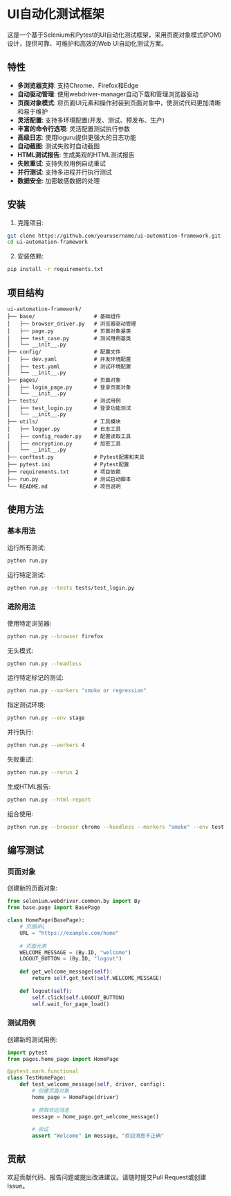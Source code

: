 # UI自动化测试框架

这是一个基于Selenium和Pytest的UI自动化测试框架，采用页面对象模式(POM)设计，提供可靠、可维护和高效的Web UI自动化测试方案。

## 特性

- **多浏览器支持**: 支持Chrome、Firefox和Edge
- **自动驱动管理**: 使用webdriver-manager自动下载和管理浏览器驱动
- **页面对象模式**: 将页面UI元素和操作封装到页面对象中，使测试代码更加清晰和易于维护
- **灵活配置**: 支持多环境配置(开发、测试、预发布、生产)
- **丰富的命令行选项**: 灵活配置测试执行参数
- **高级日志**: 使用loguru提供更强大的日志功能
- **自动截图**: 测试失败时自动截图
- **HTML测试报告**: 生成美观的HTML测试报告
- **失败重试**: 支持失败用例自动重试
- **并行测试**: 支持多进程并行执行测试
- **数据安全**: 加密敏感数据的处理

## 安装

1. 克隆项目:

```bash
git clone https://github.com/yourusername/ui-automation-framework.git
cd ui-automation-framework
```

2. 安装依赖:

```bash
pip install -r requirements.txt
```

## 项目结构

```
ui-automation-framework/
├── base/                   # 基础组件
│   ├── browser_driver.py   # 浏览器驱动管理
│   ├── page.py             # 页面对象基类
│   ├── test_case.py        # 测试用例基类
│   └── __init__.py
├── config/                 # 配置文件
│   ├── dev.yaml            # 开发环境配置
│   ├── test.yaml           # 测试环境配置
│   └── __init__.py
├── pages/                  # 页面对象
│   ├── login_page.py       # 登录页面对象
│   └── __init__.py
├── tests/                  # 测试用例
│   ├── test_login.py       # 登录功能测试
│   └── __init__.py
├── utils/                  # 工具模块
│   ├── logger.py           # 日志工具
│   ├── config_reader.py    # 配置读取工具
│   ├── encryption.py       # 加密工具
│   └── __init__.py
├── conftest.py             # Pytest配置和夹具
├── pytest.ini              # Pytest配置
├── requirements.txt        # 项目依赖
├── run.py                  # 测试启动脚本
└── README.md               # 项目说明
```

## 使用方法

### 基本用法

运行所有测试:

```bash
python run.py
```

运行特定测试:

```bash
python run.py --tests tests/test_login.py
```

### 进阶用法

使用特定浏览器:

```bash
python run.py --browser firefox
```

无头模式:

```bash
python run.py --headless
```

运行特定标记的测试:

```bash
python run.py --markers "smoke or regression"
```

指定测试环境:

```bash
python run.py --env stage
```

并行执行:

```bash
python run.py --workers 4
```

失败重试:

```bash
python run.py --rerun 2
```

生成HTML报告:

```bash
python run.py --html-report
```

组合使用:

```bash
python run.py --browser chrome --headless --markers "smoke" --env test --workers 4 --rerun 1 --html-report
```

## 编写测试

### 页面对象

创建新的页面对象:

```python
from selenium.webdriver.common.by import By
from base.page import BasePage

class HomePage(BasePage):
    # 页面URL
    URL = "https://example.com/home"
    
    # 页面元素
    WELCOME_MESSAGE = (By.ID, "welcome")
    LOGOUT_BUTTON = (By.ID, "logout")
    
    def get_welcome_message(self):
        return self.get_text(self.WELCOME_MESSAGE)
    
    def logout(self):
        self.click(self.LOGOUT_BUTTON)
        self.wait_for_page_load()
```

### 测试用例

创建新的测试用例:

```python
import pytest
from pages.home_page import HomePage

@pytest.mark.functional
class TestHomePage:
    def test_welcome_message(self, driver, config):
        # 创建页面对象
        home_page = HomePage(driver)
        
        # 获取欢迎消息
        message = home_page.get_welcome_message()
        
        # 验证
        assert "Welcome" in message, "欢迎消息不正确"
```

## 贡献

欢迎贡献代码、报告问题或提出改进建议。请随时提交Pull Request或创建Issue。